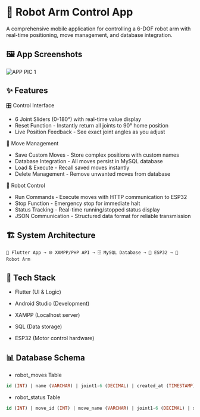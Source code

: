 # 🤖 Robot Arm Control App

A comprehensive mobile application for controlling a 6-DOF robot arm with real-time positioning, move management, and database integration.

## 🖼️ App Screenshots

![APP PIC 1](https://github.com/user-attachments/assets/4944e024-7a42-45a4-9015-e0265f61576f)


## ✨ Features

🎛️ Control Interface

- 6 Joint Sliders (0-180°) with real-time value display
- Reset Function - Instantly return all joints to 90° home position
- Live Position Feedback - See exact joint angles as you adjust

💾 Move Management

- Save Custom Moves - Store complex positions with custom names
- Database Integration - All moves persist in MySQL database
- Load & Execute - Recall saved moves instantly
- Delete Management - Remove unwanted moves from database

🚀 Robot Control

- Run Commands - Execute moves with HTTP communication to ESP32
- Stop Function - Emergency stop for immediate halt
- Status Tracking - Real-time running/stopped status display
- JSON Communication - Structured data format for reliable transmission

## 🏗️ System Architecture

```
📱 Flutter App → 🌐 XAMPP/PHP API → 🗄️ MySQL Database → 📡 ESP32 → 🤖 Robot Arm
```

## 🧱 Tech Stack

- Flutter (UI & Logic)

- Android Studio (Development)

- XAMPP (Localhost server)

- SQL (Data storage)

- ESP32 (Motor control hardware)

## 📊 Database Schema

- robot_moves Table

```sql
id (INT) | name (VARCHAR) | joint1-6 (DECIMAL) | created_at (TIMESTAMP)
```

- robot_status Table

```sql
id (INT) | move_id (INT) | move_name (VARCHAR) | joint1-6 (DECIMAL) | status (INT) | updated_at (TIMESTAMP)
```








